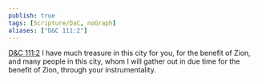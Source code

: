 ```yaml
---
publish: true
tags: [Scripture/DaC, noGraph]
aliases: ["D&C 111:2"]
---
```

[D&C 111:2](https://churchofjesuschrist.org/study/scriptures/dc-testament/dc/111?lang=eng&id=p2#p2) I have much treasure in this city for you, for the benefit of Zion, and many people in this city, whom I will gather out in due time for the benefit of Zion, through your instrumentality.
